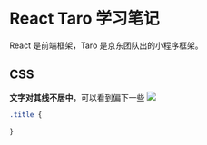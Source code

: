 # React Taro 学习笔记

React 是前端框架，Taro 是京东团队出的小程序框架。

## CSS

**文字对其线不居中**，可以看到偏下一些
![](https://tva1.sinaimg.cn/large/007S8ZIlgy1gfjjabrb5nj30jg03g0sp.jpg)

```css
.title {
  
}
```

